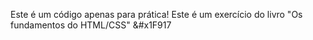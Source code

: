 Este é um código apenas para prática!
Este é um exercício do livro "Os fundamentos do HTML/CSS" &#x1F917
